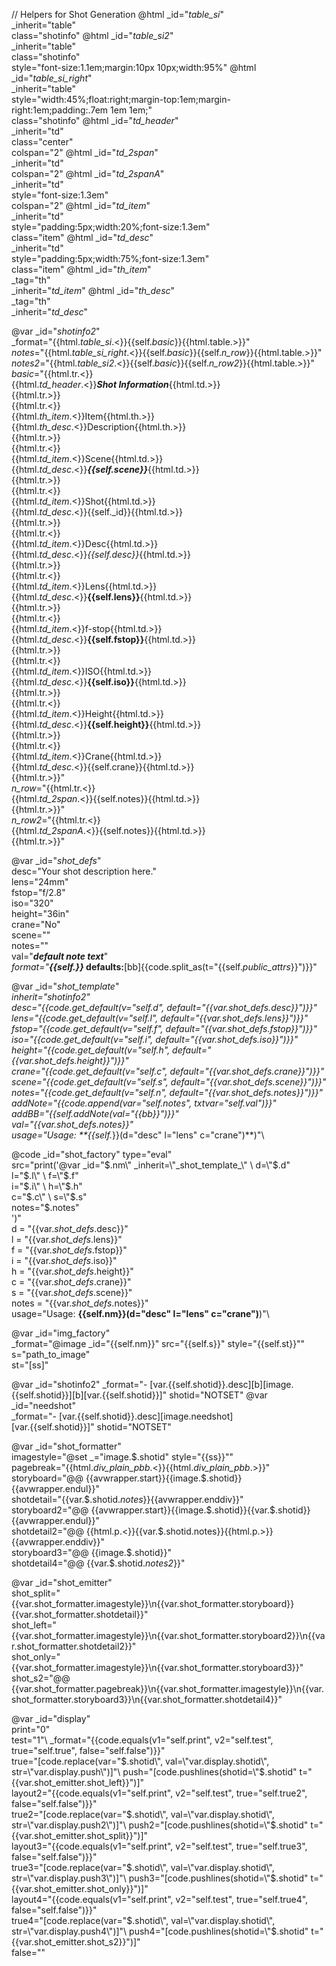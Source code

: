 // Helpers for Shot Generation
@html _id="_table_si_" \
      _inherit="table" \
      class="shotinfo"
@html _id="_table_si2_" \
      _inherit="table" \
      class="shotinfo"\
      style="font-size:1.1em;margin:10px 10px;width:95%"
@html _id="_table_si_right_" \
      _inherit="table" \
      style="width:45%;float:right;margin-top:1em;margin-right:1em;padding:.7em 1em 1em;"\
      class="shotinfo"
@html _id="_td_header_" \
      _inherit="td" \
      class="center" \
      colspan="2"
@html _id="_td_2span_" \
      _inherit="td" \
      colspan="2"
@html _id="_td_2spanA_" \
      _inherit="td" \
      style="font-size:1.3em"\
      colspan="2"
@html _id="_td_item_" \
      _inherit="td" \
      style="padding:5px;width:20%;font-size:1.3em"\
      class="item" 
@html _id="_td_desc_" \
      _inherit="td" \
      style="padding:5px;width:75%;font-size:1.3em"\
      class="item" 
@html _id="_th_item_" \
      _tag="th"\
      _inherit="_td_item_"
@html _id="_th_desc_" \
      _tag="th"\
      _inherit="_td_desc_" 

@var _id="_shotinfo2_" \
     _format="{{html._table_si_.<}}{{self._basic_}}{{html.table.>}}"\
     _notes_="{{html._table_si_right_.<}}{{self._basic_}}{{self._n_row_}}{{html.table.>}}"\
     _notes2_="{{html._table_si2_.<}}{{self._basic_}}{{self._n_row2_}}{{html.table.>}}"\
     _basic_="{{html.tr.<}}\
                {{html._td_header_.<}}***Shot Information***{{html.td.>}}\
              {{html.tr.>}}\
              {{html.tr.<}}\
                {{html._th_item_.<}}Item{{html.th.>}}\
                {{html._th_desc_.<}}Description{{html.th.>}}\
              {{html.tr.>}}\
              {{html.tr.<}}\
                {{html._td_item_.<}}Scene{{html.td.>}}\
                {{html._td_desc_.<}}***{{self.scene}}***{{html.td.>}}\
              {{html.tr.>}}\
              {{html.tr.<}}\
                {{html._td_item_.<}}Shot{{html.td.>}}\
                {{html._td_desc_.<}}{{self._id}}{{html.td.>}}\
              {{html.tr.>}}\
              {{html.tr.<}}\
                {{html._td_item_.<}}Desc{{html.td.>}}\
                {{html._td_desc_.<}}*{{self.desc}}*{{html.td.>}}\
              {{html.tr.>}}\
              {{html.tr.<}}\
                {{html._td_item_.<}}Lens{{html.td.>}}\
                {{html._td_desc_.<}}**{{self.lens}}**{{html.td.>}}\
              {{html.tr.>}}\
              {{html.tr.<}}\
                {{html._td_item_.<}}f-stop{{html.td.>}}\
                {{html._td_desc_.<}}**{{self.fstop}}**{{html.td.>}}\
              {{html.tr.>}}\
              {{html.tr.<}}\
                {{html._td_item_.<}}ISO{{html.td.>}}\
                {{html._td_desc_.<}}**{{self.iso}}**{{html.td.>}}\
              {{html.tr.>}}\
              {{html.tr.<}}\
                {{html._td_item_.<}}Height{{html.td.>}}\
                {{html._td_desc_.<}}**{{self.height}}**{{html.td.>}}\
              {{html.tr.>}}\
              {{html.tr.<}}\
                {{html._td_item_.<}}Crane{{html.td.>}}\
                {{html._td_desc_.<}}{{self.crane}}{{html.td.>}}\
              {{html.tr.>}}"\
     _n_row_="{{html.tr.<}}\
                {{html._td_2span_.<}}{{self.notes}}{{html.td.>}}\
              {{html.tr.>}}"\
     _n_row2_="{{html.tr.<}}\
                {{html._td_2spanA_.<}}{{self.notes}}{{html.td.>}}\
              {{html.tr.>}}"

@var _id="_shot_defs_" \
     desc="Your shot description here." \
     lens="24mm" \
     fstop="f/2.8" \
     iso="320" \
     height="36in" \
     crane="No" \
     scene="" \
     notes="" \
     val="***default note text***"\
     _format="<strong><em>{{self._}}</em> defaults:</strong>[bb]{{code.split_as(t=\"{{self._public_attrs_}}\")}}"

@var _id="_shot_template_" \
     _inherit="_shotinfo2_" \
     desc="{{code.get_default(v=\"self.d\", default=\"{{var._shot_defs_.desc}}\")}}" \
     lens="{{code.get_default(v=\"self.l\", default=\"{{var._shot_defs_.lens}}\")}}" \
     fstop="{{code.get_default(v=\"self.f\", default=\"{{var._shot_defs_.fstop}}\")}}" \
     iso="{{code.get_default(v=\"self.i\", default=\"{{var._shot_defs_.iso}}\")}}" \
     height="{{code.get_default(v=\"self.h\", default=\"{{var._shot_defs_.height}}\")}}" \
     crane="{{code.get_default(v=\"self.c\", default=\"{{var._shot_defs_.crane}}\")}}"\
     scene="{{code.get_default(v=\"self.s\", default=\"{{var._shot_defs_.scene}}\")}}"\
     notes="{{code.get_default(v=\"self.n\", default=\"{{var._shot_defs_.notes}}\")}}"\
     addNote="{{code.append(_var_=\"self.notes\", _txtvar_=\"self.val\")}}"\
     addBB="{{self.addNote(val=\"{{bb}}\")}}"\
     val="{{var._shot_defs_.notes}}"\
     usage="Usage: **{{self._}}(d=&quot;desc&quot; l=&quot;lens&quot; c=&quot;crane&quot;)**)"\

@code _id="shot_factory" type="eval" \
    src="print('@var _id=\"$.nm\" _inherit=\"_shot_template_\" \
                     d=\"$.d\" \
                     l=\"$.l\" \
                     f=\"$.f\" \
                     i=\"$.i\" \
                     h=\"$.h\" \
                     c=\"$.c\" \
                     s=\"$.s\" \
                     notes=\"$.notes\" \
    ')"\
    d = "{{var._shot_defs_.desc}}" \
    l = "{{var._shot_defs_.lens}}" \
    f = "{{var._shot_defs_.fstop}}" \
    i = "{{var._shot_defs_.iso}}" \
    h = "{{var._shot_defs_.height}}" \
    c = "{{var._shot_defs_.crane}}" \
    s = "{{var._shot_defs_.scene}}" \
    notes = "{{var._shot_defs_.notes}}" \
    usage="Usage: **{{self.nm}}(d=&quot;desc&quot; l=&quot;lens&quot; c=&quot;crane&quot;)**)"\

@var _id="img_factory" \
      _format="@image _id=\"{{self.nm}}\" src=\"{{self.s}}\" style=\"{{self.st}}\""\
      s="path_to_image"\
      st="[ss]"

@var _id="shotinfo2" _format="- [var.{{self.shotid}}.desc][b][image.{{self.shotid}}][b][var.{{self.shotid}}]" shotid="NOTSET"
@var _id="needshot" \
     _format="- [var.{{self.shotid}}.desc][image.needshot]<br />[var.{{self.shotid}}]" shotid="NOTSET"

@var _id="shot_formatter" \
        imagestyle="@set _=\"image.$.shotid\" style=\"{{ss}}\""\
        pagebreak="{{html._div_plain_pbb_.<}}{{html._div_plain_pbb_.>}}"\
        storyboard="@@ {{avwrapper.start}}{{image.$.shotid}}{{avwrapper.endul}}"\
        shotdetail="{{var.$.shotid._notes_}}{{avwrapper.enddiv}}"\
        storyboard2="@@ {{avwrapper.start}}{{image.$.shotid}}{{var.$.shotid}}{{avwrapper.endul}}"\
        shotdetail2="@@ {{html.p.<}}{{var.$.shotid.notes}}{{html.p.>}}{{avwrapper.enddiv}}"\
        storyboard3="@@ {{image.$.shotid}}"\
        shotdetail4="@@ {{var.$.shotid._notes2_}}"

@var _id="shot_emitter" \
        shot_split="{{var.shot_formatter.imagestyle}}\n{{var.shot_formatter.storyboard}}{{var.shot_formatter.shotdetail}}"\
        shot_left="{{var.shot_formatter.imagestyle}}\n{{var.shot_formatter.storyboard2}}\n{{var.shot_formatter.shotdetail2}}"\
        shot_only="{{var.shot_formatter.imagestyle}}\n{{var.shot_formatter.storyboard3}}"\
        shot_s2="@@ {{var.shot_formatter.pagebreak}}\n{{var.shot_formatter.imagestyle}}\n{{var.shot_formatter.storyboard3}}\n{{var.shot_formatter.shotdetail4}}"

@var _id="display" \
    print="0"\
    test="1"\ 
    _format="{{code.equals(v1=\"self.print\", v2=\"self.test\", true=\"self.true\", false=\"self.false\")}}"\
    true="[code.replace(var=\"$.shotid\", val=\"var.display.shotid\", str=\"var.display.push\")]"\
    push="[code.pushlines(shotid=\"$.shotid\" t=\"{{var.shot_emitter.shot_left}}\")]"\
    layout2="{{code.equals(v1=\"self.print\", v2=\"self.test\", true=\"self.true2\", false=\"self.false\")}}"\
    true2="[code.replace(var=\"$.shotid\", val=\"var.display.shotid\", str=\"var.display.push2\")]"\
    push2="[code.pushlines(shotid=\"$.shotid\" t=\"{{var.shot_emitter.shot_split}}\")]"\
    layout3="{{code.equals(v1=\"self.print\", v2=\"self.test\", true=\"self.true3\", false=\"self.false\")}}"\
    true3="[code.replace(var=\"$.shotid\", val=\"var.display.shotid\", str=\"var.display.push3\")]"\
    push3="[code.pushlines(shotid=\"$.shotid\" t=\"{{var.shot_emitter.shot_only}}\")]"\
    layout4="{{code.equals(v1=\"self.print\", v2=\"self.test\", true=\"self.true4\", false=\"self.false\")}}"\
    true4="[code.replace(var=\"$.shotid\", val=\"var.display.shotid\", str=\"var.display.push4\")]"\
    push4="[code.pushlines(shotid=\"$.shotid\" t=\"{{var.shot_emitter.shot_s2}}\")]"\
    false=""
